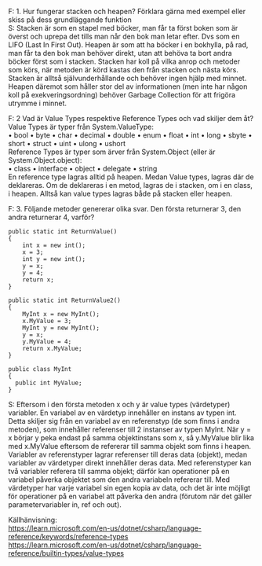 F: 1. Hur fungerar stacken och heapen? Förklara gärna med exempel eller skiss på dess grundläggande funktion  
S: Stacken är som en stapel med böcker, man får ta först boken som är överst och uprepa det tills man når den bok man letar efter. Dvs som en LIFO (Last In First Out).
Heapen är som att ha böcker i en bokhylla, på rad, man får ta den bok man behöver direkt, utan att behöva ta bort andra böcker först som i stacken.
Stacken har koll på vilka anrop och metoder som körs, när metoden är körd kastas den från stacken och nästa körs. Stacken är alltså självunderhållande och behöver ingen hjälp med minnet. 
Heapen däremot som håller stor del av informationen (men inte har någon koll på exekveringsordning) behöver Garbage Collection för att frigöra utrymme i minnet.

F: 2 Vad är Value Types respektive Reference Types och vad skiljer dem åt?  
  Value Types är typer från System.ValueType:  
• bool
• byte 
• char
• decimal
• double
• enum
• float
• int
• long
• sbyte
• short
• struct
• uint
• ulong
• ushort  
  Reference Types är typer som ärver från System.Object (eller är System.Object.object):  
• class
• interface
• object
• delegate
• string  
  En reference type lagras alltid på heapen. Medan Value types, lagras där de deklareras. Om de deklareras i en metod, lagras de i stacken, om i en class, i heapen. Alltså kan value types lagras både på stacken eller heapen.
   
F: 3. Följande metoder genererar olika svar. Den första returnerar 3, den andra returnerar 4, varför?  
  
    public static int ReturnValue()  
    {  
        int x = new int();  
        x = 3;  
        int y = new int();  
        y = x;  
        y = 4;  
        return x;  
    }  

    public static int ReturnValue2()
    {
        MyInt x = new MyInt();
        x.MyValue = 3;
        MyInt y = new MyInt();
        y = x;
        y.MyValue = 4;
        return x.MyValue;
    }
    
    public class MyInt  
    {  
      public int MyValue;  
    }

S: Eftersom i den första metoden x och y är value types (värdetyper) variabler. En variabel av en värdetyp innehåller en instans av typen int. Detta skiljer sig från en variabel av en referenstyp (de som finns i andra metoden), som innehåller referenser till 2 instanser av typen MyInt. När y = x börjar y peka endast på samma objektinstans som x, så y.MyValue blir lika med x.MyValue eftersom de refererar till samma objekt som finns i heapen.
Variabler av referenstyper lagrar referenser till deras data (objekt), medan variabler av värdetyper direkt innehåller deras data. Med referenstyper kan två variabler referera till samma objekt; därför kan operationer på en variabel påverka objektet som den andra variabeln refererar till. Med värdetyper har varje variabel sin egen kopia av data, och det är inte möjligt för operationer på en variabel att påverka den andra (förutom när det gäller parametervariabler in, ref och out).

Källhänvisning:  
https://learn.microsoft.com/en-us/dotnet/csharp/language-reference/keywords/reference-types  
https://learn.microsoft.com/en-us/dotnet/csharp/language-reference/builtin-types/value-types
